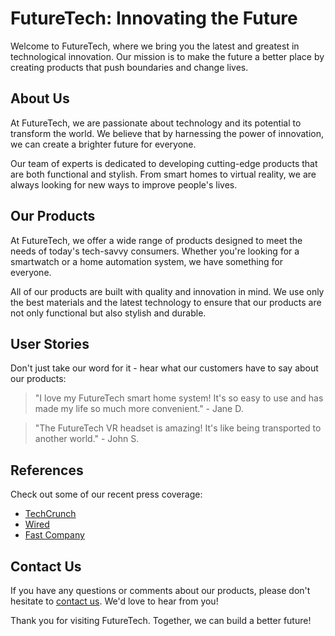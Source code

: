 <!--font:Cinzel-->

# FutureTech: Innovating the Future

Welcome to FutureTech, where we bring you the latest and greatest in technological innovation. Our mission is to make the future a better place by creating products that push boundaries and change lives.

## About Us

At FutureTech, we are passionate about technology and its potential to transform the world. We believe that by harnessing the power of innovation, we can create a brighter future for everyone.

Our team of experts is dedicated to developing cutting-edge products that are both functional and stylish. From smart homes to virtual reality, we are always looking for new ways to improve people's lives.

## Our Products

At FutureTech, we offer a wide range of products designed to meet the needs of today's tech-savvy consumers. Whether you're looking for a smartwatch or a home automation system, we have something for everyone.

All of our products are built with quality and innovation in mind. We use only the best materials and the latest technology to ensure that our products are not only functional but also stylish and durable.

## User Stories

Don't just take our word for it - hear what our customers have to say about our products:

> "I love my FutureTech smart home system! It's so easy to use and has made my life so much more convenient." - Jane D.

> "The FutureTech VR headset is amazing! It's like being transported to another world." - John S.

## References

Check out some of our recent press coverage:

- [TechCrunch](#)
- [Wired](#)
- [Fast Company](#)

## Contact Us

If you have any questions or comments about our products, please don't hesitate to [contact us](#). We'd love to hear from you!

Thank you for visiting FutureTech. Together, we can build a better future!

<!--

Write me content for website with wallpaper which alt text is:

"A futuristic city with holographic advertisements for a tech or innovation website"

The name/title of the page should not be 1:1 copy of the alt text but rather a real content of the website which is using this wallpaper.

- Use markdown format 
- Start with heading
- Heading should be short and concise
- The content should look like a real website 
- The website should not be about the wallpaper, wallpaper is just a related background
- Heading should be contain work "wallpaper" or "background"
- Include real sections like references, contact, user stories, etc. use things relevant to the page purpose.
- Feel free to use structure like headings, bullets, numbering, blockquotes, paragraphs, horizontal lines, etc.
- You can use formatting like bold or _italic_
- You can include UTF-8 emojis
- Links should be only #hash anchors (and you can refer to the document itself)
- Do not include images


---


# FutureTech: Innovating the Future

Welcome to FutureTech, where we bring you the latest and greatest in technological innovation. Our mission is to make the future a better place by creating products that push boundaries and change lives.

## About Us

At FutureTech, we are passionate about technology and its potential to transform the world. We believe that by harnessing the power of innovation, we can create a brighter future for everyone.

Our team of experts is dedicated to developing cutting-edge products that are both functional and stylish. From smart homes to virtual reality, we are always looking for new ways to improve people's lives.

## Our Products

At FutureTech, we offer a wide range of products designed to meet the needs of today's tech-savvy consumers. Whether you're looking for a smartwatch or a home automation system, we have something for everyone.

All of our products are built with quality and innovation in mind. We use only the best materials and the latest technology to ensure that our products are not only functional but also stylish and durable.

## User Stories

Don't just take our word for it - hear what our customers have to say about our products:

> "I love my FutureTech smart home system! It's so easy to use and has made my life so much more convenient." - Jane D.

> "The FutureTech VR headset is amazing! It's like being transported to another world." - John S.

## References

Check out some of our recent press coverage:

- [TechCrunch](#)
- [Wired](#)
- [Fast Company](#)

## Contact Us

If you have any questions or comments about our products, please don't hesitate to [contact us](#). We'd love to hear from you!

Thank you for visiting FutureTech. Together, we can build a better future!

-->
